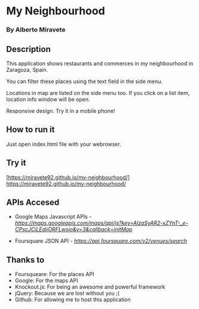 My Neighbourhood
================

### By Alberto Miravete

## Description

This application shows restaurants and commerces in my neighbourhood in Zaragoza, Spain.

You can filter these places using the text field in the side menu.

Locations in map are listed on the side menu too. If you click on a list item, location info window will be open.

Responsive design. Try it in a mobile phone!

## How to run it

Just open index.html file with your webrowser.

## Try it
 
[https://miravete92.github.io/my-neighbourhood/] https://miravete92.github.io/my-neighbourhood/


## APIs Accesed

+ Google Maps Javascript APIs - *https://maps.googleapis.com/maps/api/js?key=AIzaSyAR2-xZYnT-_e-CPscJCiLEdiiORFLwsjo&v=3&callback=initMap*

+ Foursquare JSON API - *https://api.foursquare.com/v2/venues/search*


## Thanks to

+ Foursqueare: For the places API
+ Google: For the maps API
+ Knockout.js: For being an awesome and powerful framework
+ jQuery: Because we are lost without you ;(
+ Github: For allowing me to host this application